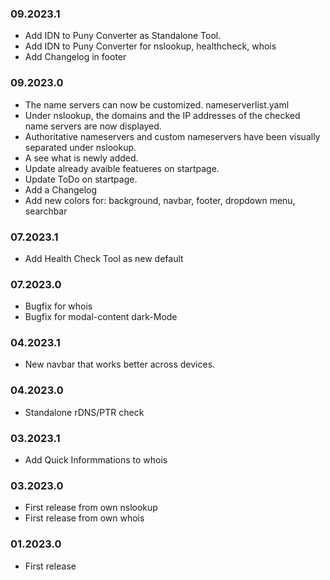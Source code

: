 
### 09.2023.1
- Add IDN to Puny Converter as Standalone Tool.
- Add IDN to Puny Converter for nslookup, healthcheck, whois
- Add Changelog in footer

### 09.2023.0
- The name servers can now be customized. 
  nameserverlist.yaml
- Under nslookup, the domains and the IP addresses of the checked name servers are now displayed.
- Authoritative nameservers and custom nameservers have been visually separated under nslookup.
- A see what is newly added.
- Update already avaible featueres on startpage.
- Update ToDo on startpage.
- Add a Changelog
- Add new colors for: background, navbar, footer, dropdown menu, searchbar

### 07.2023.1
- Add Health Check Tool as new default

### 07.2023.0
- Bugfix for whois
- Bugfix for modal-content dark-Mode

### 04.2023.1
- New navbar that works better across devices.

### 04.2023.0
- Standalone rDNS/PTR check

### 03.2023.1
- Add Quick Informmations to whois

### 03.2023.0
- First release from own nslookup
- First release from own whois

### 01.2023.0
- First release